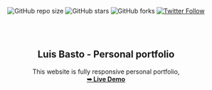<div align="center">
  
  ![GitHub repo size](https://img.shields.io/github/repo-size/codewithsadee/jack-portfolio)
  ![GitHub stars](https://img.shields.io/github/stars/luisbasto/portfolio?style=social)
  ![GitHub forks](https://img.shields.io/github/forks/luisbasto/portfolio?style=social)
  [![Twitter Follow](https://img.shields.io/twitter/follow/luisbasto?style=social)](https://twitter.com/intent/follow?screen_name=luisbasto)

  <br />
  <br />
  
  <h2 align="center">Luis Basto - Personal portfolio</h2>

  This website is fully responsive personal portfolio, <br  > 
  <a href="https://luisbasto.github.io/"><strong>➥ Live Demo</strong></a>

</div>



